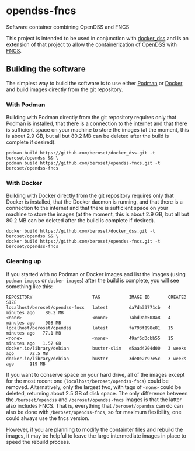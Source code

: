 # opendss-fncs
Software container combining OpenDSS and FNCS

This project is intended to be used in conjunction with [docker_dss](https://github.com/beroset/docker_dss) and is an extension of that project to allow the containerization of [OpenDSS](https://sourceforge.net/projects/electricdss/) with [FNCS](https://github.com/FNCS/fncs).  

## Building the software
The simplest way to build the software is to use either [Podman](https://podman.io/) or [Docker](https://www.docker.com/) and build images directly from the git repository.  

### With Podman
Building with Podman directly from the git repository requires only that Podman is installed, that there is a connection to the internet and that there is sufficient space on your machine to store the images (at the moment, this is about 2.9 GB, but all but 80.2 MB can be deleted after the build is complete if desired).

    podman build https://github.com/beroset/docker_dss.git -t beroset/opendss && \
    podman build https://github.com/beroset/opendss-fncs.git -t beroset/opendss-fncs

### With Docker
Building with Docker directly from the git repository requires only that Docker is installed, that the Docker daemon is running, and that there is a connection to the internet and that there is sufficient space on your machine to store the images (at the moment, this is about 2.9 GB, but all but 80.2 MB can be deleted after the build is complete if desired).

    docker build https://github.com/beroset/docker_dss.git -t beroset/opendss && \
    docker build https://github.com/beroset/opendss-fncs.git -t beroset/opendss-fncs

### Cleaning up
If you started with no Podman or Docker images and list the images (using `podman images` or `docker images`) after the build is complete, you will see something like this:

    REPOSITORY                       TAG           IMAGE ID       CREATED          SIZE
    localhost/beroset/opendss-fncs   latest        da7da33771cb   4 minutes ago    80.2 MB
    <none>                           <none>        7abd9ab508a8   4 minutes ago    908 MB
    localhost/beroset/opendss        latest        fa793f198e81   15 minutes ago   77.1 MB
    <none>                           <none>        49af6d3cbb55   15 minutes ago   1.57 GB
    docker.io/library/debian         buster-slim   e5aad4204d00   3 weeks ago      72.5 MB
    docker.io/library/debian         buster        3de0e2c97e5c   3 weeks ago      119 MB

If you want to conserve space on your hard drive, all of the images except for the most recent one (`localhost/beroset/opendss-fncs`) could be removed.  Alternatively, only the largest two, with tags of `<none>` could be deleted, returning about 2.5 GB of disk space.  The only difference between the `/beroset/opendss` and `/beroset/opendss-fncs` images is that the latter also includes FNCS.  That is, everything that `/beroset/opendss` can do can also be done with `/beroset/opendss-fncs`, so for maximum flexibility, one could always use the fncs version.  

However, if you are planning to modify the containter files and rebuild the images, it may be helpful to leave the large intermediate images in place to speed the rebuild process.
